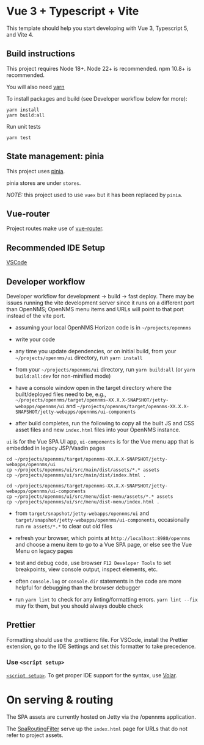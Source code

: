 # Vue 3 + Typescript + Vite

This template should help you start developing with Vue 3, Typescript 5, and Vite 4.

## Build instructions

This project requires Node 18+. Node 22+ is recommended. npm 10.8+ is recommended.

You will also need [yarn](https://yarnpkg.com/getting-started/install)

To install packages and build (see Developer workflow below for more):
```
yarn install
yarn build:all
```

Run unit tests
```
yarn test
```

## State management: pinia
This project uses [pinia](https://pinia.vuejs.org/).

pinia stores are under `stores`.

*NOTE:* this project used to use `vuex` but it has been replaced by `pinia`.

## Vue-router
Project routes make use of [vue-router](https://next.router.vuejs.org/guide/).

## Recommended IDE Setup

[VSCode](https://code.visualstudio.com/)

## Developer workflow

Developer workflow for development -> build -> fast deploy. There may be issues running the vite development server since it runs on a different port than OpenNMS; OpenNMS menu items and URLs will point to that port instead of the vite port.

- assuming your local OpenNMS Horizon code is in `~/projects/opennms`

- write your code

- any time you update dependencies, or on initial build, from your `~/projects/opennms/ui` directory, run `yarn install`

- from your `~/projects/opennms/ui` directory, run `yarn build:all` (or `yarn build:all:dev` for non-minified mode)

- have a console window open in the target directory where the built/deployed files need to be, e.g., `~/projects/opennms/target/opennms-XX.X.X-SNAPSHOT/jetty-webapps/opennms/ui` and `~/projects/opennms/target/opennms-XX.X.X-SNAPSHOT/jetty-webapps/opennms/ui-components`

- after build completes, run the following to copy all the built JS and CSS asset files and new `index.html` files into your OpenNMS instance.

`ui` is for the Vue SPA UI app, `ui-components` is for the Vue menu app that is embedded in legacy JSP/Vaadin pages

```
cd ~/projects/opennms/target/opennms-XX.X.X-SNAPSHOT/jetty-webapps/opennms/ui
cp ~/projects/opennms/ui/src/main/dist/assets/*.* assets
cp ~/projects/opennms/ui/src/main/dist/index.html .

cd ~/projects/opennms/target/opennms-XX.X.X-SNAPSHOT/jetty-webapps/opennms/ui-components
cp ~/projects/opennms/ui/src/menu/dist-menu/assets/*.* assets
cp ~/projects/opennms/ui/src/menu/dist-menu/index.html .
```

- from `target/snapshot/jetty-webapps/opennms/ui` and `target/snapshot/jetty-webapps/opennms/ui-components`, occasionally run `rm assets/*.*` to clear out old files

- refresh your browser, which points at `http://localhost:8980/opennms` and choose a menu item to go to a Vue SPA page, or else see the Vue Menu on legacy pages

- test and debug code, use browser `F12 Developer Tools` to set breakpoints, view console output, inspect elements, etc.

- often `console.log` or `console.dir` statements in the code are more helpful for debugging than the browser debugger

- run `yarn lint` to check for any linting/formatting errors. `yarn lint --fix` may fix them, but you should always double check

## Prettier
Formatting should use the .prettierrc file. For VSCode, install the Prettier extension, go to the IDE Settings and set this formatter to take precedence.

### Use `<script setup>`

[`<script setup>`](https://github.com/vuejs/rfcs/pull/227). To get proper IDE support for the syntax, use [Volar](https://marketplace.visualstudio.com/items?itemName=johnsoncodehk.volar).

# On serving & routing

The SPA assets are currently hosted on Jetty via the /opennms application.

The [SpaRoutingFilter](opennms-web-api/src/main/java/org/opennms/web/servlet/SpaRoutingFilter.java) serve up the `index.html` page for URLs that do not refer to project assets.
